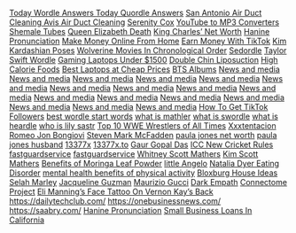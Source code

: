 <a href="https://onedailynews.net/today-wordle-answers-and-hints/">Today Wordle Answers </a>
<a href="https://onedailynews.net/quordle-answers-today/">Today Quordle Answers</a>
<a href="https://onedailynews.net/san-antonio-air-duct-cleaning-avis-air-duct-cleaning/">San Antonio Air Duct Cleaning Avis Air Duct Cleaning</a>
<a href="https://onedailynews.net/serenity-cox-bio-height-net-worth-boyfriend-weight-age-measurements/">Serenity Cox</a>
<a href="https://onedailynews.net/6-best-free-youtube-to-mp3-converters-in-2022/">YouTube to MP3 Converters</a>
<a href="https://onedailynews.net/top-5-best-tranny-tubes-2022-shemale-tubes/">Shemale Tubes</a>
<a href="https://onedailynews.net/queen-elizabeth-death/">Queen Elizabeth Death</a>
<a href="https://onedailynews.net/king-charles-net-worth/">King Charles’ Net Worth</a>
<a href="https://onedailynews.net/hanine-pronunciation-in-american-english/">Hanine Pronunciation</a>
<a href="https://onedailynews.net/learn-these-skills-and-make-money-online-from-home/">Make Money Online From Home</a>
<a href="https://onedailynews.net/how-to-earn-money-with-tiktok-how-much-tiktok-pay/">Earn Money With TikTok</a>
<a href="https://onedailynews.net/kim-kardashian-poses-for-magazine-interview/">Kim Kardashian Poses</a>
<a href="https://onedailynews.net/watch-wolverine-movies-in-chronological-order-to-better-understand/">Wolverine Movies In Chronological Order</a>
<a href="https://onedailynews.net/sedordle-what-is-sedordle-best-wordle-games-alternative/">Sedordle</a>
<a href="https://onedailynews.net/taylor-swift-wordle/">Taylor Swift Wordle</a>
<a href="https://onedailynews.net/best-gaming-laptops-under-1500/">Gaming Laptops Under $1500</a>
<a href="https://onedailynews.net/double-chin-liposuction/">Double Chin Liposuction</a>
<a href="https://onedailynews.net/high-calorie-foods-to-gain-weight/">High Calorie Foods</a>
<a href="https://onedailynews.net/10-best-laptops-at-cheap-prices/">Best Laptops at Cheap Prices</a>
<a href="https://onedailynews.net/complete-bts-albums-in-order-with-songs-names/">BTS Albums</a>
<a href="https://wordpress.org/support/topic/disqus-ruin-my-blog-page-looks/">News and media</a>
<a href="https://social.msdn.microsoft.com/Profile/Farhan%20Ashfaq">News and media</a>
<a href="https://bit.ly/3PX8Nj5">News and media</a>
<a href="https://bit.ly/3Q0mJJo">News and media</a>
<a href="https://bit.ly/3pQchtk">News and media</a>
<a href="https://tinyurl.com/56hhtv7m">News and media</a>
<a href="https://github.com/farhanffaa">News and media</a>
<a href="https://github.com/farhanffaa/Farhan/blob/main/readme.md">News and media</a>
<a href="https://linktr.ee/farhanffaa">News and media</a>
<a href="https://medium.com/@saabribibi/hanine-pronunciation-in-american-english-378a36d8f597">News and media</a>
<a href="https://www.geogebra.org/m/fmajvzfc">News and media</a>
<a href="https://issuu.com/onedailynews">News and media</a>
<a href="https://docs.google.com/forms/d/e/1FAIpQLSfq1-hB4VpDcNK3LPGd5RiX0UnosD14fW34bP1sdVntZdMCjw/viewform?usp=sf_link">News and media</a>
<a href="guru.sanook.com/?URL=https://onedailynews.net/">News and media</a>
<a href="https://gitlab.com/onedailynewsnet">News and media</a>
<a href="https://docs.google.com/forms/d/e/1FAIpQLSfq1-hB4VpDcNK3LPGd5RiX0UnosD14fW34bP1sdVntZdMCjw/viewform?usp=sf_link">News and media</a>
<a href="https://express.adobe.com/page/N3OuuCxqpS4rQ/">News and media</a>
<a href="https://onedailynews.net/how-to-get-tiktok-followers-free-fast-and-easy/">How To Get TikTok Followers</a>
<a href="https://onedailynews.net/best-wordle-start-words-for-a-continued-winning-streak/">best wordle start words</a>
<a href="https://onedailynews.net/what-is-mathler-best-wordle-alternative-a-must-play-game/">what is mathler</a>
<a href="https://onedailynews.net/swordle-game-a-wordle-for-star-wars-fans/">what is swordle</a>
<a href="https://onedailynews.net/what-is-heardle-wordle-with-songs/">what is heardle</a>
<a href="https://onedailynews.net/who-is-lily-sastry-about-daughter-of-rowan-atkinson/">who is lily sastr</a>
<a href="https://onedailynews.net/top-10-wwe-wrestlers-of-all-times/">Top 10 WWE Wrestlers of All Times</a>
<a href="https://onedailynews.net/xxxtentacion-wiki-age-bio-and-everything-you-need-to-know/">Xxxtentacion</a>
<a href="https://onedailynews.net/romeo-jon-bongiovi-wiki-age-and-bio/">Romeo Jon Bongiovi</a>
<a href="https://onedailynews.net/steven-mark-mcfaddens-wiki-bio-age-height-and-everything/">Steven Mark McFadden</a>
<a href="https://onedailynews.net/steven-mark-mcfaddens-wiki-bio-age-height-and-everything/">paula jones net worth</a>
<a href="https://onedailynews.net/steven-mark-mcfaddens-wiki-bio-age-height-and-everything/">paula jones husband</a>
<a href="https://onedailynews.net/13377x-and-13377x-to/">13377x</a>
<a href="https://onedailynews.net/13377x-and-13377x-to/">13377x.to</a>
<a href="https://onedailynews.net/gaur-gopal-das/">Gaur Gopal Das</a>
<a href="https://onedailynews.net/icc-announce-new-cricket-rules-playing-conditions/">ICC New Cricket Rules</a>
<a href="https://fastguardservice.com/">fastguardservice</a>
<a href="https://fastguardservice.com/">fastguardservice</a>
<a href="https://onedailynews.net/whitney-scott-mathers-eminems-daughter/">Whitney Scott Mathers</a>
<a href="https://onedailynews.net/eminem-ex-wife-where-is-kim-scott-mathers-these-days/">Kim Scott Mathers</a>
<a href="https://onedailynews.net/moringa-leaf-powder-the-health-benefits-and-uses/">Benefits of Moringa Leaf Powder</a>
<a href="https://onedailynews.net/meet-little-angelo-adeles-baby-boy/">little Angelo</a>
<a href="https://onedailynews.net/about-natalia-dyer-eating-disorder-is-she-has-anorexia/">Natalia Dyer Eating Disorder</a>
<a href="https://onedailynews.net/a-meta-analysis-of-15-studies-about-depression-indicates-that-there-are-substantial-mental-health-benefits-of-physical-activity/">mental health benefits of physical activity</a>
<a href="https://onedailynews.net/bloxburg-house-ideas-for-your-next-house-in-bloxburg/">Bloxburg House Ideas</a>
<a href="https://onedailynews.net/selah-marley-is-lauryn-hills-daughter-who-wore-a-white-lives-matter-shirt/">Selah Marley</a>
<a href="https://onedailynews.net/jacqueline-guzman-actress-fired-for-her-rant-on-tiktok-over-nypd-officers-death/">Jacqueline Guzman</a>
<a href="https://onedailynews.net/maurizio-gucci-death-what-you-didnt-know-about-his-murder/">Maurizio Gucci</a>
<a href="https://onedailynews.net/traits-of-a-dark-empath/">Dark Empath</a>
<a href="https://onedailynews.net/connectome-psychology-project/">Connectome Project</a>
<a href="https://onedailynews.net/today-morning-host-vernon-kay-reveals-back-tattoo-of-eli-mannings-face/">Eli Manning’s Face Tattoo On Vernon Kay’s Back</a>
<a href="https://dailytechclub.com/">https://dailytechclub.com/</a>
<a href="https://onebusinessnews.com/">https://onebusinessnews.com/</a>
<a href="https://saabry.com/">https://saabry.com/</a>
<a href="https://onebusinessnews.com/what-is-hanine-pronunciation-and-how-does-it-sound-in-english/">Hanine Pronunciation</a>
<a href="https://onebusinessnews.com/the-5-best-small-business-loans-in-california/">Small Business Loans In California</a>


